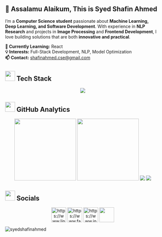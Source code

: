 ## 👋 Assalamu Alaikum, This is Syed Shafin Ahmed  

I’m a **Computer Science student** passionate about **Machine Learning, Deep Learning, and Software Development**. With experience in **NLP Research** and projects in **Image Processing** and **Frontend Development**, I love building solutions that are both **innovative and practical**.  

**📌 Currently Learning:** React   
**💡 Interests:** Full-Stack Development, NLP, Model Optimization  
**📫 Contact:** [shafinahmed.cse@gmail.com](mailto:shafinahmed.cse@gmail.com)  



<!-- Tech Stack with animated icons -->
## <img src="https://media2.giphy.com/media/QssGEmpkyEOhBCb7e1/giphy.gif?cid=ecf05e47a0n3gi1bfqntqmob8g9aid1oyj2wr3ds3mg700bl&rid=giphy.gif" width="32"> Tech Stack

<div align="center">
<img src="https://skillicons.dev/icons?i=c,python,java,html,css,js,tailwind,react,mysql,git,github,vscode,netlify,cloudflare,figma,linux&theme=dark" />
</div>



<!-- GitHub Stats with modern cards -->
## <img src="https://media1.giphy.com/media/v1.Y2lkPTc5MGI3NjExN3M4M25iM3E4YmJmOGJlNDY1YmlqOTZvY3plYXlmNXd0Zmo3bmM2biZlcD12MV9pbnRlcm5hbF9naWZfYnlfaWQmY3Q9cw/l02VxIlpX9XzzmoGBu/giphy.gif" width="32"> GitHub Analytics

<div align="center">

<!-- Main stats row -->
<img height="200" src="https://github-readme-stats.vercel.app/api?username=syedshafinahmed&show_icons=true&theme=react&hide_border=true&bg_color=0D1117&title_color=58A6FF&icon_color=1F6FEB&text_color=C9D1D9&border_radius=10" />
<img height="200" src="https://github-readme-stats.vercel.app/api/top-langs/?username=syedshafinahmed&layout=compact&theme=react&hide_border=true&bg_color=0D1117&title_color=58A6FF&text_color=C9D1D9&border_radius=10&langs_count=8&v=2" />

<!-- Streak stats -->
<img src="https://streak-stats.demolab.com/?user=syedshafinahmed&theme=react&hide_border=true&background=0D1117&stroke=58A6FF&ring=1F6FEB&fire=FF6B6B&currStreakLabel=C9D1D9&sideNums=C9D1D9&currStreakNum=58A6FF&dates=C9D1D9&sideLabels=C9D1D9&border_radius=10&v=1" />

<!-- Activity Graph -->
<img src="https://github-readme-activity-graph.vercel.app/graph?username=syedshafinahmed&custom_title=My%20Contribution%20Graph&bg_color=0D1117&color=58A6FF&line=1F6FEB&point=FF6B6B&area=true&hide_border=true&border_radius=10&v=2" />

</div>



<!-- Trophies Section -->
<!--## <img src="https://media.giphy.com/media/W5eoZHPpUx9sapR0eu/giphy.gif" width="32"> GitHub Trophies

<div align="center">
<img src="https://github-profile-trophy.vercel.app/?username=syedshafinahmed&theme=discord&no-frame=true&no-bg=false&margin-w=4&row=2&column=4&v=2" />
</div>



<!-- Detailed Analytics -->
<!-- ## <img src="https://media1.giphy.com/media/v1.Y2lkPTc5MGI3NjExN3M4M25iM3E4YmJmOGJlNDY1YmlqOTZvY3plYXlmNXd0Zmo3bmM2biZlcD12MV9pbnRlcm5hbF9naWZfYnlfaWQmY3Q9cw/l02VxIlpX9XzzmoGBu/giphy.gif" width="32"> Detailed Analytics

<div align="center">

<img src="https://github-profile-summary-cards.vercel.app/api/cards/profile-details?username=syedshafinahmed&theme=github_dark&v=2" />

<img src="https://github-profile-summary-cards.vercel.app/api/cards/repos-per-language?username=syedshafinahmed&theme=github_dark&v=2" />
<img src="https://github-profile-summary-cards.vercel.app/api/cards/most-commit-language?username=syedshafinahmed&theme=github_dark&v=2" />

<img src="https://github-profile-summary-cards.vercel.app/api/cards/stats?username=syedshafinahmed&theme=github_dark&v=2" />
<img src="https://github-profile-summary-cards.vercel.app/api/cards/productive-time?username=syedshafinahmed&theme=github_dark&utcOffset=6&v=2" />

</div> -->
   



<!--<p align="left"> <a href="https://github.com/ryo-ma/github-profile-trophy"><img src="https://github-profile-trophy.vercel.app/?username=syedshafinahmed" alt="syedshafinahmed" /></a> </p>-->

<!-- <h3 align="left">Languages and Tools:</h3>
<p align="left">
  <a href="https://www.arduino.cc/" target="_blank" rel="noreferrer"> <img src="https://cdn.worldvectorlogo.com/logos/arduino-1.svg" alt="arduino" width="40" height="40" style="margin: 10px;"/> </a>
  <a href="https://www.cprogramming.com/" target="_blank" rel="noreferrer"> <img src="https://raw.githubusercontent.com/devicons/devicon/master/icons/c/c-original.svg" alt="c" width="40" height="40" style="margin: 10px;"/> </a>
  <a href="https://www.w3schools.com/css/" target="_blank" rel="noreferrer"> <img src="https://raw.githubusercontent.com/devicons/devicon/master/icons/css3/css3-original-wordmark.svg" alt="css3" width="40" height="40" style="margin: 10px;"/> </a>
  <a href="https://www.figma.com/" target="_blank" rel="noreferrer"> <img src="https://www.vectorlogo.zone/logos/figma/figma-icon.svg" alt="figma" width="40" height="40" style="margin: 10px;"/> </a>
  <a href="https://git-scm.com/" target="_blank" rel="noreferrer"> <img src="https://www.vectorlogo.zone/logos/git-scm/git-scm-icon.svg" alt="git" width="40" height="40" style="margin: 10px;"/> </a>
  <a href="https://www.w3.org/html/" target="_blank" rel="noreferrer"> <img src="https://raw.githubusercontent.com/devicons/devicon/master/icons/html5/html5-original-wordmark.svg" alt="html5" width="40" height="40" style="margin: 10px;"/> </a>
  <a href="https://www.java.com" target="_blank" rel="noreferrer"> <img src="https://raw.githubusercontent.com/devicons/devicon/master/icons/java/java-original.svg" alt="java" width="40" height="40" style="margin: 10px;"/> </a>
  <a href="https://developer.mozilla.org/en-US/docs/Web/JavaScript" target="_blank" rel="noreferrer"> <img src="https://raw.githubusercontent.com/devicons/devicon/master/icons/javascript/javascript-original.svg" alt="javascript" width="40" height="40" style="margin: 10px;"/> </a>
  <a href="https://www.mysql.com/" target="_blank" rel="noreferrer"> <img src="https://raw.githubusercontent.com/devicons/devicon/master/icons/mysql/mysql-original-wordmark.svg" alt="mysql" width="40" height="40" style="margin: 10px;"/> </a>
  <a href="https://pandas.pydata.org/" target="_blank" rel="noreferrer"> <img src="https://raw.githubusercontent.com/devicons/devicon/2ae2a900d2f041da66e950e4d48052658d850630/icons/pandas/pandas-original.svg" alt="pandas" width="40" height="40" style="margin: 10px;"/> </a>
  <a href="https://www.python.org" target="_blank" rel="noreferrer"> <img src="https://raw.githubusercontent.com/devicons/devicon/master/icons/python/python-original.svg" alt="python" width="40" height="40" style="margin: 10px;"/> </a>
  <a href="https://pytorch.org/" target="_blank" rel="noreferrer"> <img src="https://www.vectorlogo.zone/logos/pytorch/pytorch-icon.svg" alt="pytorch" width="40" height="40" style="margin: 10px;"/> </a>
  <a href="https://scikit-learn.org/" target="_blank" rel="noreferrer"> <img src="https://upload.wikimedia.org/wikipedia/commons/0/05/Scikit_learn_logo_small.svg" alt="scikit_learn" width="40" height="40" style="margin: 10px;"/> </a>
  <a href="https://seaborn.pydata.org/" target="_blank" rel="noreferrer"> <img src="https://seaborn.pydata.org/_images/logo-mark-lightbg.svg" alt="seaborn" width="40" height="40" style="margin: 10px;"/> </a>
  <a href="https://tailwindcss.com/" target="_blank" rel="noreferrer"> <img src="https://www.vectorlogo.zone/logos/tailwindcss/tailwindcss-icon.svg" alt="tailwind" width="40" height="40" style="margin: 10px;"/> </a>
  <a href="https://www.tensorflow.org" target="_blank" rel="noreferrer"> <img src="https://www.vectorlogo.zone/logos/tensorflow/tensorflow-icon.svg" alt="tensorflow" width="40" height="40" style="margin: 10px;"/> </a>
</p>  -->



<!--<h3 align="left">Languages and Tools:</h3>
<p align="left"> <a href="https://www.arduino.cc/" target="_blank" rel="noreferrer"> <img src="https://cdn.worldvectorlogo.com/logos/arduino-1.svg" alt="arduino" width="40" height="40"/> </a> <a href="https://www.cprogramming.com/" target="_blank" rel="noreferrer"> <img src="https://raw.githubusercontent.com/devicons/devicon/master/icons/c/c-original.svg" alt="c" width="40" height="40"/> </a> <a href="https://www.w3schools.com/css/" target="_blank" rel="noreferrer"> <img src="https://raw.githubusercontent.com/devicons/devicon/master/icons/css3/css3-original-wordmark.svg" alt="css3" width="40" height="40"/> </a> <a href="https://www.figma.com/" target="_blank" rel="noreferrer"> <img src="https://www.vectorlogo.zone/logos/figma/figma-icon.svg" alt="figma" width="40" height="40"/> </a> <a href="https://git-scm.com/" target="_blank" rel="noreferrer"> <img src="https://www.vectorlogo.zone/logos/git-scm/git-scm-icon.svg" alt="git" width="40" height="40"/> </a> <a href="https://www.w3.org/html/" target="_blank" rel="noreferrer"> <img src="https://raw.githubusercontent.com/devicons/devicon/master/icons/html5/html5-original-wordmark.svg" alt="html5" width="40" height="40"/> </a> <a href="https://www.java.com" target="_blank" rel="noreferrer"> <img src="https://raw.githubusercontent.com/devicons/devicon/master/icons/java/java-original.svg" alt="java" width="40" height="40"/> </a> <a href="https://developer.mozilla.org/en-US/docs/Web/JavaScript" target="_blank" rel="noreferrer"> <img src="https://raw.githubusercontent.com/devicons/devicon/master/icons/javascript/javascript-original.svg" alt="javascript" width="40" height="40"/> </a> <a href="https://www.mysql.com/" target="_blank" rel="noreferrer"> <img src="https://raw.githubusercontent.com/devicons/devicon/master/icons/mysql/mysql-original-wordmark.svg" alt="mysql" width="40" height="40"/> </a> <a href="https://pandas.pydata.org/" target="_blank" rel="noreferrer"> <img src="https://raw.githubusercontent.com/devicons/devicon/2ae2a900d2f041da66e950e4d48052658d850630/icons/pandas/pandas-original.svg" alt="pandas" width="40" height="40"/> </a> <a href="https://www.python.org" target="_blank" rel="noreferrer"> <img src="https://raw.githubusercontent.com/devicons/devicon/master/icons/python/python-original.svg" alt="python" width="40" height="40"/> </a> <a href="https://pytorch.org/" target="_blank" rel="noreferrer"> <img src="https://www.vectorlogo.zone/logos/pytorch/pytorch-icon.svg" alt="pytorch" width="40" height="40"/> </a> <a href="https://scikit-learn.org/" target="_blank" rel="noreferrer"> <img src="https://upload.wikimedia.org/wikipedia/commons/0/05/Scikit_learn_logo_small.svg" alt="scikit_learn" width="40" height="40"/> </a> <a href="https://seaborn.pydata.org/" target="_blank" rel="noreferrer"> <img src="https://seaborn.pydata.org/_images/logo-mark-lightbg.svg" alt="seaborn" width="40" height="40"/> </a> <a href="https://tailwindcss.com/" target="_blank" rel="noreferrer"> <img src="https://www.vectorlogo.zone/logos/tailwindcss/tailwindcss-icon.svg" alt="tailwind" width="40" height="40"/> </a> <a href="https://www.tensorflow.org" target="_blank" rel="noreferrer"> <img src="https://www.vectorlogo.zone/logos/tensorflow/tensorflow-icon.svg" alt="tensorflow" width="40" height="40"/> </a> </p> -->


<!--<p><img align="left" src="https://github-readme-stats.vercel.app/api/top-langs?username=syedshafinahmed&theme=one_dark_pro&border_color=00FFFF&show_icons=true&locale=en&layout=donut-vertical" alt="syedshafinahmed" height="320" /></p>

<p>&nbsp;<img align="center" src="https://github-readme-stats.vercel.app/api?username=syedshafinahmed&theme=one_dark_pro&border_color=00FFFF&show_icons=true&locale=en" alt="syedshafinahmed" height="150" width=''/></p>

<p><img align="center" src="https://github-readme-streak-stats.herokuapp.com/?user=syedshafinahmed&theme=one_dark_pro&border=00FFFF" alt="syedshafinahmed" height="150"/></p>-->


## <img src="https://media1.giphy.com/media/v1.Y2lkPTc5MGI3NjExamh0dmg3cGU4cjJxNnc3cGFseGJldGwzeGQ5YWI4czRmZ3RrZjEyciZlcD12MV9pbnRlcm5hbF9naWZfYnlfaWQmY3Q9cw/zERwdCsUOpKUulcj2O/giphy.gif" width="32"> Socials

<p align="center">
<a href="https://www.linkedin.com/in/syed-shafin-ahmed-760533351/" target="blank"><img align="center" src="https://img.icons8.com/color/48/linkedin.png" alt="https://www.linkedin.com/in/syed-shafin-ahmed-760533351/" height="48" width="48" /></a>
<a href="https://www.facebook.com/share/172vjragcm/" target="blank"><img align="center" src="https://img.icons8.com/fluency/48/facebook.png" alt="https://www.facebook.com/share/172vjragcm/" height="48" width="48" /></a>
<a href="https://www.instagram.com/__shafin__ahmed?igsh=mta0agj0odbqawv2yq==" target="blank"><img align="center" src="https://img.icons8.com/3d-fluency/94/instagram-logo.png" alt="https://www.instagram.com/__shafin__ahmed?igsh=mta0agj0odbqawv2yq==" height="48" width="48" /></a>
<a href="https://wa.me/+8801630216932" target="blank"><img align="center" src="https://img.icons8.com/color/48/whatsapp--v1.png" height="48" width="48" /></a>
</p>

<p align="left"> <img src="https://komarev.com/ghpvc/?username=syedshafinahmed&label=Profile%20views&color=0e75b6&style=flat" alt="syedshafinahmed" /> </p>
